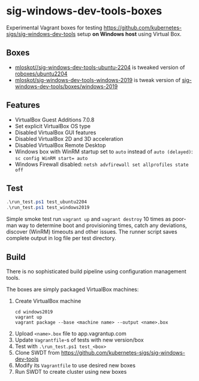 # sig-windows-dev-tools-boxes

Experimental Vagrant boxes for testing https://github.com/kubernetes-sigs/sig-windows-dev-tools setup **on Windows host** using Virtual Box.

## Boxes

- [mloskot//sig-windows-dev-tools-ubuntu-2204](https://app.vagrantup.com/mloskot/boxes/sig-windows-dev-tools-ubuntu-2204) is tweaked version of [roboxes/ubuntu2204](https://app.vagrantup.com/roboxes/boxes/ubuntu2204)
- [mloskot/sig-windows-dev-tools-windows-2019](https://app.vagrantup.com/mloskot/boxes/sig-windows-dev-tools-windows-2019) is tweak version of [sig-windows-dev-tools/boxes/windows-2019](https://app.vagrantup.com/sig-windows-dev-tools/boxes/windows-2019)

## Features

- VirtualBox Guest Additions 7.0.8
- Set explicit VirtualBox OS type
- Disabled VirtualBox GUI features
- Disabled VirtualBox 2D and 3D acceleration
- Disabled VirtualBox Remote Desktop
- Windows box with WinRM startup set to `auto` instead of `auto (delayed)`: `sc config WinRM start= auto`
- Windows Firewall disabled: `netsh advfirewall set allprofiles state off`

## Test

```powershell
.\run_test.ps1 test_ubuntu2204
.\run_test.ps1 test_windows2019
```

Simple smoke test run `vagrant up` and `vagrant destroy` 10 times as poor-man way to determine
boot and provisioning times, catch any deviations, discover (WinRM) timeouts and other issues.
The runner script saves complete output in log file per test directory.

## Build

There is no sophisticated build pipeline using configuration management tools.

The boxes are simply packaged VirtualBox machines:

1. Create VirtualBox machine
    ```
    cd windows2019
    vagrant up
    vagrant package --base <machine name> --output <name>.box
    ```
2. Upload `<name>.box` file to app.vagrantup.com
3. Update `Vagrantfile`-s of tests with new version/box
4. Test with `.\run_test.ps1 test_<box>`
5. Clone SWDT from https://github.com/kubernetes-sigs/sig-windows-dev-tools 
6. Modify its `Vagrantfile` to use desired new boxes
7. Run SWDT to create cluster using new boxes
